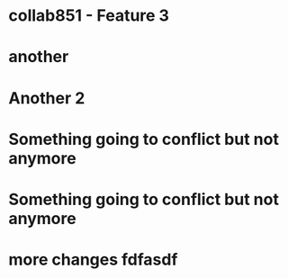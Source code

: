 # collab851 - Feature 3
# another
# Another 2
# Something going to conflict but not anymore
# Something going to conflict but not anymore
# more changes fdfasdf
